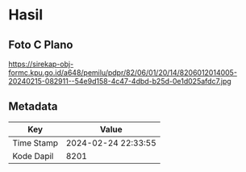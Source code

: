 # Hasil

## Foto C Plano

https://sirekap-obj-formc.kpu.go.id/a648/pemilu/pdpr/82/06/01/20/14/8206012014005-20240215-082911--54e9d158-4c47-4dbd-b25d-0e1d025afdc7.jpg


## Metadata

| Key        | Value               |
| ---------- | ------------------- |
| Time Stamp | 2024-02-24 22:33:55 |
| Kode Dapil | 8201                |



